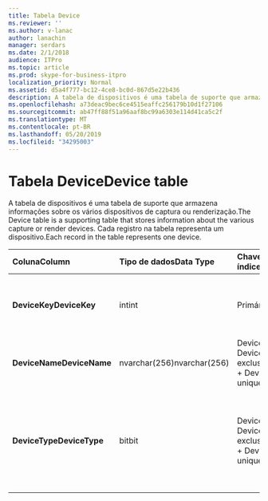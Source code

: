 ```yaml
---
title: Tabela Device
ms.reviewer: ''
ms.author: v-lanac
author: lanachin
manager: serdars
ms.date: 2/1/2018
audience: ITPro
ms.topic: article
ms.prod: skype-for-business-itpro
localization_priority: Normal
ms.assetid: d5a4f777-bc12-4ce8-bc0d-867d5e22b436
description: A tabela de dispositivos é uma tabela de suporte que armazena informações sobre os vários dispositivos de captura ou renderização. Cada registro na tabela representa um dispositivo.
ms.openlocfilehash: a73deac9bec6ce4515eaffc256179b10d1f27106
ms.sourcegitcommit: ab47ff88f51a96aaf8bc99a6303e114d41ca5c2f
ms.translationtype: MT
ms.contentlocale: pt-BR
ms.lasthandoff: 05/20/2019
ms.locfileid: "34295003"
---
```

# <a name="device-table"></a><span data-ttu-id="28042-104">Tabela Device</span><span class="sxs-lookup"><span data-stu-id="28042-104">Device table</span></span>
 
<span data-ttu-id="28042-105">A tabela de dispositivos é uma tabela de suporte que armazena informações sobre os vários dispositivos de captura ou renderização.</span><span class="sxs-lookup"><span data-stu-id="28042-105">The Device table is a supporting table that stores information about the various capture or render devices.</span></span> <span data-ttu-id="28042-106">Cada registro na tabela representa um dispositivo.</span><span class="sxs-lookup"><span data-stu-id="28042-106">Each record in the table represents one device.</span></span>
  
|<span data-ttu-id="28042-107">**Coluna**</span><span class="sxs-lookup"><span data-stu-id="28042-107">**Column**</span></span>|<span data-ttu-id="28042-108">**Tipo de dados**</span><span class="sxs-lookup"><span data-stu-id="28042-108">**Data Type**</span></span>|<span data-ttu-id="28042-109">**Chave/índice**</span><span class="sxs-lookup"><span data-stu-id="28042-109">**Key/Index**</span></span>|<span data-ttu-id="28042-110">**Detalhes**</span><span class="sxs-lookup"><span data-stu-id="28042-110">**Details**</span></span>|
|:-----|:-----|:-----|:-----|
|<span data-ttu-id="28042-111">**DeviceKey**</span><span class="sxs-lookup"><span data-stu-id="28042-111">**DeviceKey**</span></span> <br/> |<span data-ttu-id="28042-112">int</span><span class="sxs-lookup"><span data-stu-id="28042-112">int</span></span>  <br/> |<span data-ttu-id="28042-113">Primária</span><span class="sxs-lookup"><span data-stu-id="28042-113">Primary</span></span>  <br/> |<span data-ttu-id="28042-114">Número exclusivo que identifica este dispositivo.</span><span class="sxs-lookup"><span data-stu-id="28042-114">Unique number identifying this device.</span></span>  <br/> |
|<span data-ttu-id="28042-115">**DeviceName**</span><span class="sxs-lookup"><span data-stu-id="28042-115">**DeviceName**</span></span> <br/> |<span data-ttu-id="28042-116">nvarchar(256)</span><span class="sxs-lookup"><span data-stu-id="28042-116">nvarchar(256)</span></span>  <br/> |<span data-ttu-id="28042-117">DeviceName + DeviceType é exclusivo</span><span class="sxs-lookup"><span data-stu-id="28042-117">DeviceName + DeviceType is unique</span></span>  <br/> |<span data-ttu-id="28042-118">Nome do dispositivo.</span><span class="sxs-lookup"><span data-stu-id="28042-118">Device name.</span></span>  <br/> |
|<span data-ttu-id="28042-119">**DeviceType**</span><span class="sxs-lookup"><span data-stu-id="28042-119">**DeviceType**</span></span> <br/> |<span data-ttu-id="28042-120">bit</span><span class="sxs-lookup"><span data-stu-id="28042-120">bit</span></span>  <br/> |<span data-ttu-id="28042-121">DeviceName + DeviceType é exclusivo</span><span class="sxs-lookup"><span data-stu-id="28042-121">DeviceName + DeviceType is unique</span></span>  <br/> |<span data-ttu-id="28042-122">Tipo de dispositivo.</span><span class="sxs-lookup"><span data-stu-id="28042-122">Device type.</span></span> <span data-ttu-id="28042-123">1 é um dispositivo de captura; 0 é um dispositivo de renderização.</span><span class="sxs-lookup"><span data-stu-id="28042-123">1 is a capture device, 0 is a render device.</span></span>  <br/> |
   

